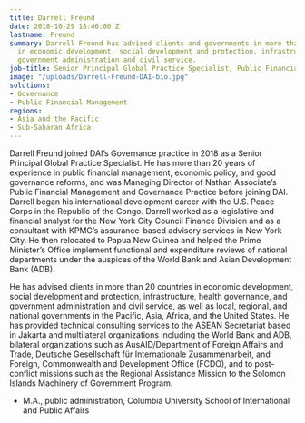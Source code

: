 ```yaml
---
title: Darrell Freund
date: 2018-10-29 18:46:00 Z
lastname: Freund
summary: Darrell Freund has advised clients and governments in more than 20 countries
  in economic development, social development and protection, infrastructure, and
  government administration and civil service.
job-title: Senior Principal Global Practice Specialist, Public Financial Management
image: "/uploads/Darrell-Freund-DAI-bio.jpg"
solutions:
- Governance
- Public Financial Management
regions:
- Asia and the Pacific
- Sub-Saharan Africa
---
```


Darrell Freund joined DAI’s Governance practice in 2018 as a Senior Principal Global Practice Specialist. He has more than 20 years of experience in public financial management, economic policy, and good governance reforms, and was Managing Director of Nathan Associate’s Public Financial Management and Governance Practice before joining DAI. Darrell began his international development career with the U.S. Peace Corps in the Republic of the Congo. Darrell worked as a legislative and financial analyst for the New York City Council Finance Division and as a consultant with KPMG’s assurance-based advisory services in New York City. He then relocated to Papua New Guinea and helped the Prime Minister’s Office implement functional and expenditure reviews of national departments under the auspices of the World Bank and Asian Development Bank (ADB). 

He has advised clients in more than 20 countries in economic development, social development and protection, infrastructure, health governance, and government administration and civil service, as well as local, regional, and national governments in the Pacific, Asia, Africa, and the United States. He has provided technical consulting services to the ASEAN Secretariat based in Jakarta and multilateral organizations including the World Bank and ADB, bilateral organizations such as AusAID/Department of Foreign Affairs and Trade, Deutsche Gesellschaft für Internationale Zusammenarbeit, and Foreign, Commonwealth and Development Office (FCDO), and to post-conflict missions such as the Regional Assistance Mission to the Solomon Islands Machinery of Government Program. 

* M.A., public administration, Columbia University School of International and Public Affairs
